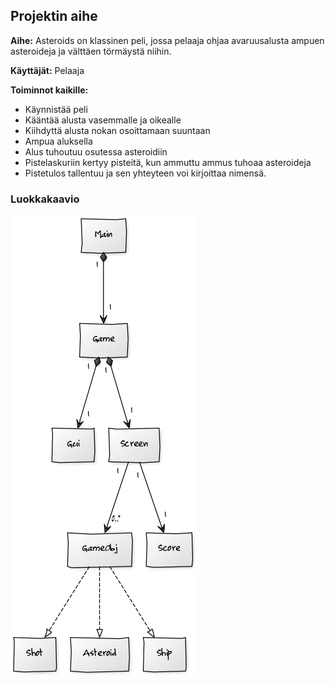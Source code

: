 ## Projektin aihe

**Aihe:** Asteroids on klassinen peli, jossa pelaaja ohjaa avaruusalusta ampuen asteroideja ja välttäen törmäystä niihin.

**Käyttäjät:** Pelaaja

**Toiminnot kaikille:** 
* Käynnistää peli
* Kääntää alusta vasemmalle ja oikealle
* Kiihdyttä alusta nokan osoittamaan suuntaan
* Ampua aluksella
* Alus tuhoutuu osutessa asteroidiin
* Pistelaskuriin kertyy pisteitä, kun ammuttu ammus tuhoaa asteroideja
* Pistetulos tallentuu ja sen yhteyteen voi kirjoittaa nimensä.

### Luokkakaavio
![Luokkakaavio](Luokkakaavio.png)

